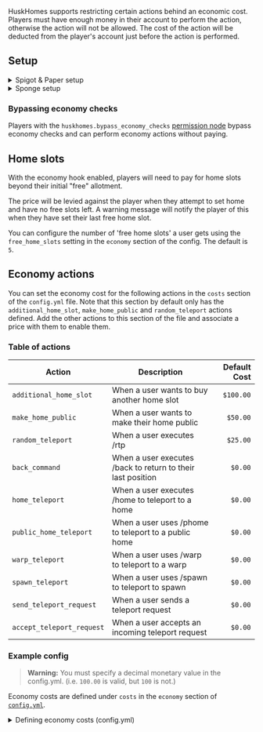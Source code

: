 HuskHomes supports restricting certain actions behind an economic cost. Players must have enough money in their account to perform the action, otherwise the action will not be allowed. The cost of the action will be deducted from the player's account just before the action is performed.

## Setup
<details>
<summary>Spigot & Paper setup</summary>

> **Applies to:** Spigot, Paper

To enable the Economy Hook on Sponge server, install both [Vault](https://www.spigotmc.org/resources/vault.34315/) and a compatible economy plugin. Then, set `enabled` to `true` under the `economy` section of [`config.yml`](config-files).
</details>

<details>
<summary>Sponge setup</summary>

> **Applies to:** Sponge

To enable the Economy Hook on Sponge server, you require a mod installed for managing player economy accounts through the Sponge economy API. Then, set `enabled` to `true` under the `economy` section of [`config.yml`](config-files).
</details>

### Bypassing economy checks
Players with the `huskhomes.bypass_economy_checks` [permission node](commands) bypass economy checks and can perform economy actions without paying.

## Home slots
With the economy hook enabled, players will need to pay for home slots beyond their initial "free" allotment.

The price will be levied against the player when they attempt to set home and have no free slots left. A warning message will notify the player of this when they have set their last free home slot.

You can configure the number of 'free home slots' a user gets using the `free_home_slots` setting in the `economy` section of the config. The default is `5`.

## Economy actions
You can set the economy cost for the following actions in the `costs` section of the `config.yml` file. Note that this section by default only has the `additional_home_slot`, `make_home_public` and `random_teleport` actions defined. Add the other actions to this section of the file and associate a price with them to enable them.

### Table of actions
| Action                    | Description                                                 | Default Cost |
|---------------------------|-------------------------------------------------------------|-------------:|
| `additional_home_slot`    | When a user wants to buy another home slot                  |    `$100.00` |
| `make_home_public`        | When a user wants to make their home public                 |     `$50.00` |
| `random_teleport`         | When a user executes /rtp                                   |     `$25.00` |
| `back_command`            | When a user executes /back to return to their last position |      `$0.00` |
| `home_teleport`           | When a user executes /home to teleport to a home            |      `$0.00` |
| `public_home_teleport`    | When a user uses /phome to teleport to a public home        |      `$0.00` |
| `warp_teleport`           | When a user uses /warp to teleport to a warp                |      `$0.00` |
| `spawn_teleport`          | When a user uses /spawn to teleport to spawn                |      `$0.00` |
| `send_teleport_request`   | When a user sends a teleport request                        |      `$0.00` |
| `accept_teleport_request` | When a user accepts an incoming teleport request            |      `$0.00` |


### Example config
> **Warning:** You must specify a decimal monetary value in the config.yml. (i.e. `100.00` is valid, but `100` is not.)

Economy costs are defined under `costs` in the `economy` section of [`config.yml`](config-files).

<details>
<summary>Defining economy costs (config.yml)</summary>

```yaml
economy:
  # Enable economy plugin integration (requires Vault)
  enabled: true
  # Charge money for perform certain actions. Docs: https://william278.net/docs/huskhomes/economy-hook/
  costs:
    additional_home_slot: 100.0
    make_home_public: 50.0
    random_teleport: 25.0
    back_command: 0.0
    home_teleport: 0.0
    public_home_teleport: 0.0
    warp_teleport: 0.0
    spawn_teleport: 0.0
    send_teleport_request: 0.0
    accept_teleport_request: 0.0
```
</details>
